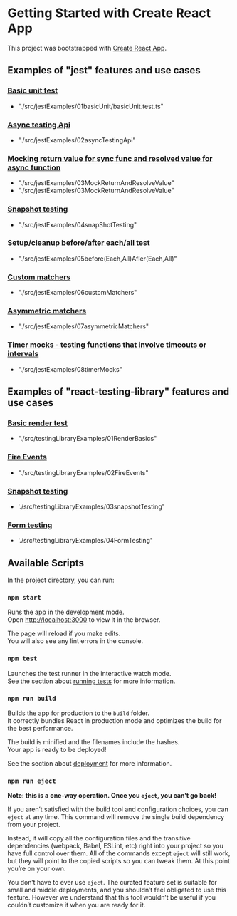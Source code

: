 # Getting Started with Create React App

This project was bootstrapped with [Create React App](https://github.com/facebook/create-react-app).

## Examples of "jest" features and use cases

### [Basic unit test](/src/jestExamples/01basicUnit/basicUnit.test.ts)

- "./src/jestExamples/01basicUnit/basicUnit.test.ts"

### [Async testing Api](/src/jestExamples/02asyncTestingApi/asyncTestingApi.test.ts)

- "./src/jestExamples/02asyncTestingApi"

### [Mocking return value for sync func and resolved value for async function](/src/jestExamples/03MockReturnAndResolveValue)

- "./src/jestExamples/03MockReturnAndResolveValue"
- "./src/jestExamples/03MockReturnAndResolveValue"

### [Snapshot testing](/src/jestExamples/04snapShotTesting/Button.test.ts)

- "./src/jestExamples/04snapShotTesting"

### [Setup/cleanup before/after each/all test](</src/jestExamples/05before(Each,All)Afler(Each,All)/SetupAndCleanup.test.ts>)

- "./src/jestExamples/05before(Each,All)Afler(Each,All)"

### [Custom matchers](/src/jestExamples/06customMatchers/testWithCustomMatcher.test.ts)

- "./src/jestExamples/06customMatchers"

### [Asymmetric matchers](/src/jestExamples/07asymmetricMatchers/asymetricMatchers.test.ts)

- "./src/jestExamples/07asymmetricMatchers"

### [Timer mocks - testing functions that involve timeouts or intervals](/src/jestExamples/08timerMocks/timerMocks.test.ts)

- "./src/jestExamples/08timerMocks"

## Examples of "react-testing-library" features and use cases

### [Basic render test](/src/testingLibraryExamples/01RenderBasics/renderBasics.test.tsx)

- "./src/testingLibraryExamples/01RenderBasics"

### [Fire Events](/src/testingLibraryExamples/02FireEvents/fireEvents.test.tsx)

- "./src/testingLibraryExamples/02FireEvents"

### [Snapshot testing](/src/testingLibraryExamples/03snapshotTesting/snapshotTest.test.tsx)

- './src/testingLibraryExamples/03snapshotTesting'

### [Form testing](/src/testingLibraryExamples/04FormTesting/formtesting.test.tsx)

- './src/testingLibraryExamples/04FormTesting'

## Available Scripts

In the project directory, you can run:

### `npm start`

Runs the app in the development mode.\
Open [http://localhost:3000](http://localhost:3000) to view it in the browser.

The page will reload if you make edits.\
You will also see any lint errors in the console.

### `npm test`

Launches the test runner in the interactive watch mode.\
See the section about [running tests](https://facebook.github.io/create-react-app/docs/running-tests) for more information.

### `npm run build`

Builds the app for production to the `build` folder.\
It correctly bundles React in production mode and optimizes the build for the best performance.

The build is minified and the filenames include the hashes.\
Your app is ready to be deployed!

See the section about [deployment](https://facebook.github.io/create-react-app/docs/deployment) for more information.

### `npm run eject`

**Note: this is a one-way operation. Once you `eject`, you can’t go back!**

If you aren’t satisfied with the build tool and configuration choices, you can `eject` at any time. This command will remove the single build dependency from your project.

Instead, it will copy all the configuration files and the transitive dependencies (webpack, Babel, ESLint, etc) right into your project so you have full control over them. All of the commands except `eject` will still work, but they will point to the copied scripts so you can tweak them. At this point you’re on your own.

You don’t have to ever use `eject`. The curated feature set is suitable for small and middle deployments, and you shouldn’t feel obligated to use this feature. However we understand that this tool wouldn’t be useful if you couldn’t customize it when you are ready for it.
